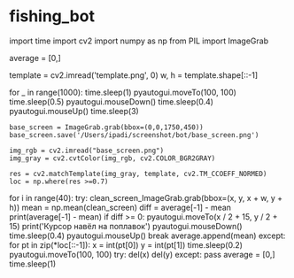 # fishing_bot
import time
import cv2
import numpy as np
from PIL import ImageGrab

average = [0,]

template = cv2.imread('template.png', 0)
w, h = template.shape[::-1]

for _ in range(1000):
    time.sleep(1)
    pyautogui.moveTo(100, 100)
    time.sleep(0.5)
    pyautogui.mouseDown()
    time.sleep(0.4)
    pyautogui.mouseUp()
    time.sleep(3)

    base_screen = ImageGrab.grab(bbox=(0,0,1750,450))
    base_screen.save('/Users/ipadi/screenshot/bot/base_screen.png')

    img_rgb = cv2.imread("base_screen.png")
    img_gray = cv2.cvtColor(img_rgb, cv2.COLOR_BGR2GRAY)

    res = cv2.matchTemplate(img_gray, template, cv2.TM_CCOEFF_NORMED)
    loc = np.where(res >=0.7)

for i in range(40):
    try:
        clean_screen_ImageGrab.grab(bbox=(x, y, x + w, y + h))
        mean = np.mean(clean_screen)
        diff = average[-1] - mean
        print(average[-1] - mean)
        if diff >= 0:
            pyautogui.moveTo(x / 2 + 15, y / 2 + 15)
            print('Курсор навёл на поплавок')
            pyautogui.mouseDown()
            time.sleep(0.4)
            pyautogui.mouseUp()
            break
        average.append(mean)
    except:
           for pt in zip(*loc[::-1]):
               x = int(pt[0])
               y = int(pt[1])
           time.sleep(0.2)
    pyautogui.moveTo(100, 100)
    try:
        del(x)
        del(y)
    except:
        pass
    average = [0,]
    time.sleep(1)

